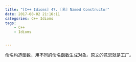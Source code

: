 ```yaml
---
title: "[C++ Idioms] 47. [易] Named Constructor"
date: 2017-08-02 21:16:11
categories: C++ Idioms
tags:
    - C++
    - Idioms


---
```

命名构造函数，用不同的命名函数生成对象。<!--more-->原文的意思就是工厂。